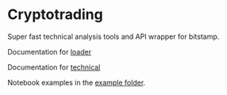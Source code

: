 # Cryptotrading
Super fast technical analysis tools and API wrapper for bitstamp.

Documentation for [loader](https://giuliovaccari.it/cryptotrading/html/loaders.html)

Documentation for [technical](https://giuliovaccari.it/cryptotrading/html/technical.html)

Notebook examples in the [example folder](../../examples).
